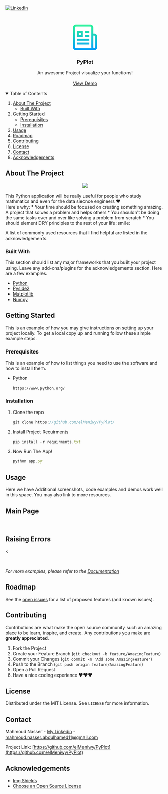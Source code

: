 <!--
*** Thanks for checking out the Best-README-Template. If you have a suggestion
*** that would make this better, please fork the repo and create a pull request
*** or simply open an issue with the tag "enhancement".
*** Thanks again! Now go create something AMAZING! :D
-->



<!-- PROJECT SHIELDS -->
<!--
*** I'm using markdown "reference style" links for readability.
*** Reference links are enclosed in brackets [ ] instead of parentheses ( ).
*** See the bottom of this document for the declaration of the reference variables
*** for contributors-url, forks-url, etc. This is an optional, concise syntax you may use.
*** https://www.markdownguide.org/basic-syntax/#reference-style-links
-->

[![LinkedIn][linkedin-shield]][linkedin-url]



<!-- PROJECT LOGO -->
<br />
<p align="center">
  <a href="https://github.com/elMeniwy/PyPlot/blob/main/README.md">
    <img src="images/logo.png" alt="Logo" width="80" height="80">
  </a>

  <h3 align="center">PyPlot</h3>

  <p align="center">
    An awesome Project visualize your functions!
    <br />
    <br />
    <a href="">View Demo</a>
  </p>
</p>



<!-- TABLE OF CONTENTS -->
<details open="open">
  <summary>Table of Contents</summary>
  <ol>
    <li>
      <a href="#about-the-project">About The Project</a>
      <ul>
        <li><a href="#built-with">Built With</a></li>
      </ul>
    </li>
    <li>
      <a href="#getting-started">Getting Started</a>
      <ul>
        <li><a href="#prerequisites">Prerequisites</a></li>
        <li><a href="#installation">Installation</a></li>
      </ul>
    </li>
    <li><a href="#usage">Usage</a></li>
    <li><a href="#roadmap">Roadmap</a></li>
    <li><a href="#contributing">Contributing</a></li>
    <li><a href="#license">License</a></li>
    <li><a href="#contact">Contact</a></li>
    <li><a href="#acknowledgements">Acknowledgements</a></li>
  </ol>
</details>



<!-- ABOUT THE PROJECT -->
## About The Project

<p align="center">
<img src="https://github.com/elMeniwy/master-micro-internship/blob/main/images/screen_shot_1.JPG">
</p>
This Python application will be really useful for people who study mathmatics and even for the data siecnce engineers ❤
<br/>
Here's why:
* Your time should be focused on creating something amazing. A project that solves a problem and helps others
* You shouldn't be doing the same tasks over and over like solving a problem from scratch
* You should element DRY principles to the rest of your life :smile:


A list of commonly used resources that I find helpful are listed in the acknowledgements.

### Built With

This section should list any major frameworks that you built your project using. Leave any add-ons/plugins for the acknowledgements section. Here are a few examples.
* [Python](https://getbootstrap.com)
* [Pyside2](https://doc.qt.io/qtforpython/)
* [Matplotlib](https://matplotlib.org/)
* [Numpy](https://numpy.org/)



<!-- GETTING STARTED -->
## Getting Started

This is an example of how you may give instructions on setting up your project locally.
To get a local copy up and running follow these simple example steps.

### Prerequisites

This is an example of how to list things you need to use the software and how to install them.
* Python
  ```sh
  https://www.python.org/
  ```

### Installation

1. Clone the repo
   ```js
   git clone https://github.com/elMeniwy/PyPlot/
   ```
2. Install Project Recuirments
   ```js
   pip install -r requirments.txt
   ```
3. Now Run The App!
   ```js
   python app.py
   ```


<!-- USAGE EXAMPLES -->
## Usage

Here we have Additional screenshots, code examples and demos work well in this space. You may also link to more resources.

## Main Page
<p align="center">
<img src="https://github.com/elMeniwy/master-micro-internship/blob/main/images/screen_shot_2.JPG" alt="">
</p>

## Raising Errors
<<p align="center">
<img src="https://github.com/elMeniwy/master-micro-internship/blob/main/images/error.JPG" alt="">
</p>

_For more examples, please refer to the [Documentation](https://example.com)_



<!-- ROADMAP -->
## Roadmap

See the [open issues](https://github.com/elMeniwy/PyPlot/issues) for a list of proposed features (and known issues).



<!-- CONTRIBUTING -->
## Contributing

Contributions are what make the open source community such an amazing place to be learn, inspire, and create. Any contributions you make are **greatly appreciated**.

1. Fork the Project
2. Create your Feature Branch (`git checkout -b feature/AmazingFeature`)
3. Commit your Changes (`git commit -m 'Add some AmazingFeature'`)
4. Push to the Branch (`git push origin feature/AmazingFeature`)
5. Open a Pull Request
6. Have a nice coding experience ❤❤❤



<!-- LICENSE -->
## License

Distributed under the MIT License. See `LICENSE` for more information.



<!-- CONTACT -->
## Contact

Mahmoud Nasser - [My Linkedin](https://www.linkedin.com/in/mahmoud-nasser-abdulhamed/) - mahmoud.nasser.abdulhamed11@gmail.com

Project Link: [https://github.com/elMeniwy/PyPlot](https://github.com/elMeniwy/PyPlot)



<!-- ACKNOWLEDGEMENTS -->
## Acknowledgements
* [Img Shields](https://shields.io)
* [Choose an Open Source License](https://choosealicense.com)



<!-- MARKDOWN LINKS & IMAGES -->
<!-- https://www.markdownguide.org/basic-syntax/#reference-style-links -->
[linkedin-shield]: https://img.shields.io/badge/-LinkedIn-black.svg?style=for-the-badge&logo=linkedin&colorB=555
[linkedin-url]: www.linkedin.com/in/mahmoud-nasser-abdulhamed
[product-screenshot]: images/screenshot.png
